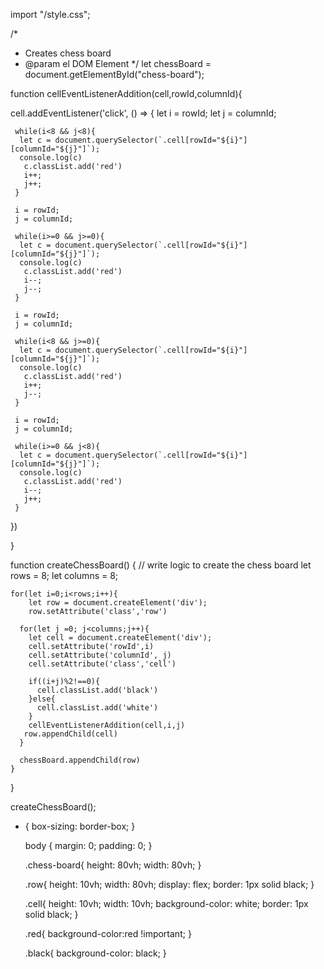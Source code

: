 import "/style.css";

/*
 * Creates chess board
 * @param el DOM Element
 */
let chessBoard = document.getElementById("chess-board");
   
function cellEventListenerAddition(cell,rowId,columnId){
   
   cell.addEventListener('click', () => {
     let i = rowId;
     let j = columnId;
     
     while(i<8 && j<8){
      let c = document.querySelector(`.cell[rowId="${i}"][columnId="${j}"]`);
      console.log(c)
       c.classList.add('red')
       i++;
       j++;
     }
     
     i = rowId;
     j = columnId;
     
     while(i>=0 && j>=0){
      let c = document.querySelector(`.cell[rowId="${i}"][columnId="${j}"]`);
      console.log(c)
       c.classList.add('red')
       i--;
       j--;
     }

     i = rowId;
     j = columnId;
     
     while(i<8 && j>=0){
      let c = document.querySelector(`.cell[rowId="${i}"][columnId="${j}"]`);
      console.log(c)
       c.classList.add('red')
       i++;
       j--;
     }
     
     i = rowId;
     j = columnId;
     
     while(i>=0 && j<8){
      let c = document.querySelector(`.cell[rowId="${i}"][columnId="${j}"]`);
      console.log(c)
       c.classList.add('red')
       i--;
       j++;
     }
     
   })
   
   
}
 
function createChessBoard() {
    // write logic to create the chess board
    let rows = 8;
    let columns = 8;
    
    for(let i=0;i<rows;i++){
        let row = document.createElement('div');
        row.setAttribute('class','row')
     
      for(let j =0; j<columns;j++){
        let cell = document.createElement('div');
        cell.setAttribute('rowId',i)
        cell.setAttribute('columnId', j)
        cell.setAttribute('class','cell')
        
        if((i+j)%2!==0){
          cell.classList.add('black')
        }else{
          cell.classList.add('white')
        }
        cellEventListenerAddition(cell,i,j)
       row.appendChild(cell)
      }
      
      chessBoard.appendChild(row)
    }
    
    
}

createChessBoard();



* {
    box-sizing: border-box;
  }
  
  body {
  margin: 0;
  padding: 0;
  }
  
  .chess-board{
    height: 80vh;
    width: 80vh;
  }
  
  .row{
    height: 10vh;
    width: 80vh;
    display: flex;
    border: 1px solid black;
  }
  
  .cell{
    height: 10vh;
    width: 10vh;
    background-color: white;
    border: 1px solid black;
  }
  
  .red{
    background-color:red !important;
  }
  
  .black{
    background-color: black;
  }